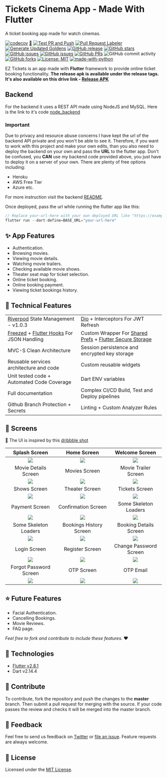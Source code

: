 # Tickets Cinema App - Made With Flutter #
A ticket booking app made for watch cinemas.

[![codecov]](https://codecov.io/gh/mushlihun/ticketbook) [🚀](https://github.com/mushlihun/ticketbook/actions/workflows/PR-merge-build-release.yaml) [![Test PR and Push]](https://github.com/arafaysaleem/ez_tickets_app/actions/workflows/PR-open-test-build.yaml) [![Pull Request Labeler]](https://github.com/arafaysaleem/ez_tickets_app/actions/workflows/label.yaml) [![Generate Updated Goldens]](https://github.com/arafaysaleem/ez_tickets_app/actions/workflows/PR-generate-goldens.yaml) [![GitHub release]](https://github.com/mushlihun/ticketbook/releases) [![GitHub stars]](https://github.com/mushlihun/ticketbook/stargazers) [![GitHub issues]](https://github.com/mushlihun/ticketbook/issues) [![GitHub issues](https://img.shields.io/github/issues-closed/mushlihun/ticketbook?color=brightgreen)](https://github.com/mushlihun/ticketbook/issues?q=is%3Aissue+is%3Aclosed) [![GitHub PRs](https://img.shields.io/github/issues-pr-closed/mushlihun/ticketbook?color=blueviolet)](https://github.com/mushlihun/ticketbook/pulls?q=is%3Apr+is%3Aclosed) ![GitHub commit activity](https://img.shields.io/github/commit-activity/m/mushlihun/ticketbook) [![GitHub forks](https://img.shields.io/github/forks/mushlihun/ticketbook?color=yellow)](https://github.com/mushlihun/ticketbook/network) [![License: MIT](https://img.shields.io/github/license/mushlihun/ticketbook)](https://github.com/mushlihun/ticketbook/blob/master/LICENSE) [![made-with-python](https://img.shields.io/badge/Made%20With-Flutter-blue)](https://flutter.dev/)

EZ Tickets is an app made with **Flutter** framework to provide online ticket booking functionality.
**The release apk is available under the release tags. It's also available on this drive link - [Release APK]**

## Backend
For the backend it uses a REST API made using NodeJS and MySQL. Here is the link to it's code [node_backend]

### Important
Due to privacy and resource abuse concerns I have kept the url of the backend API private and you won't be able to see it. Therefore, if you want to work with this project and make your own edits, than you also need to deploy the backend on your own and pass the **URL** to the flutter app. 
Don't be confused, you **CAN** use my backend code provided above, you just have to deploy it on a server of your own. There are plenty of free options including:
 - Heroku
 - AWS Free Tier
 - Azure etc.

For more instruction visit the backend [README](https://github.com/mushlihun/ticketbook/blob/master/nodebackend/README.md#rocket-deployement).


Once deployed, pass the url while running the flutter app like this:

```dart
// Replace your-url-here with your own deployed URL like "https://example.com/api/v1"
flutter run --dart-define=BASE_URL="your-url-here"
```

## :sparkles: App Features

- Authentication.
- Browsing movies.
- Viewing movie details.
- Watching movie trailers.
- Checking available movie shows.
- Theater seat map for ticket selection.
- Online ticket booking.
- Online booking payment.
- Viewing ticket bookings history.

## :wrench: Technical Features

<table>
    <tr>
        <td><a href="https://pub.dev/packages/riverpod">Riverpod</a> State Management - v1.0.3</td>
        <td><a href="https://pub.dev/packages/dio">Dio</a> + Interceptors For JWT Refresh</td>
    </tr>
    <tr>
        <td><a href="https://pub.dev/packages/freezed">Freezed</a> + <a href="https://pub.dev/packages/flutter_hooks">Flutter Hooks</a> For JSON Handling</td>
        <td>Custom Wrapper For <a href="https://pub.dev/packages/shared_preferences">Shared Prefs</a> + <a href="https://pub.dev/packages/flutter_secure_storage">Flutter Secure Storage</a></td>
    </tr>
    <tr>
        <td>MVC-S Clean Architecture</td>
        <td>Session persistence and encrypted key storage</td>
    </tr>
    <tr>
        <td>Reusable services architecture and code</td>
        <td>Custom reusable widgets</td>
    </tr>
    <tr>
        <td>Unit tested code + Automated Code Coverage</td>
        <td>Dart ENV variables</td>
    </tr>
    <tr>
        <td>Full documentation</td>
        <td>Complex CI/CD Build, Test and Deploy pipelines</td>
    </tr>
    <tr>
        <td>Github Branch Protection + Secrets</td>
        <td>Linting + Custom Analyzer Rules</td>
    </tr>
</table>

## :iphone: Screens
:art: The UI is inspired by this [dribbble shot]

Splash Screen | Home Screen | Welcome Screen |
:------------:|:-----------:|:--------------:|
![](splash_screen.jpg) | ![](home_screen.jpg) | ![](welcome_screen.jpg)
Movie Details Screen | Movies Screen | Movie Trailer Screen |
![](movie_details_screen.jpg) | ![](movies_screen.jpg) | ![](trailer_screen.jpg)
Shows Screen | Theater Screen | Tickets Screen |
![](shows_screen.jpg) | ![](theater_screen.jpg) | ![](tickets_screen.jpg)
Payment Screen | Confirmation Screen | Some Skeleton Loaders |
![](payment_screen.jpg) | ![](booking_done_Screen.jpg) | ![](bookings_history_skeleton.jpg)
Some Skeleton Loaders | Bookings History Screen | Booking Details Screen |
![](bookings_history_skeleton.jpg) | ![](bookings_history_screen.jpg) | ![](booking_details_screen.jpg)
Login Screen | Register Screen | Change Password Screen |
![](login_screen.jpg) | ![](register_screen.jpg) | ![](change_password_screen.jpg)
Forgot Password Screen | OTP Screen | OTP Email |
![](forgot_password_screen.jpg) | ![](otp_screen.jpg) | ![](otp_email.jpg)

## ⭐ Future Features

- Facial Authentication.
- Cancelling Bookings.
- Movie Reviews.
- FAQ page.

*Feel free to fork and contribute to include these features.* ❤︎

## 🚀 Technologies

- [Flutter v2.8.1]
- Dart v2.14.4

## 🤝 Contribute

To contribute, fork the repository and push the changes to the **master** branch. Then submit a pull request for merging with the source. If your code passes the review and checks it will be merged into the master branch.

## 💬 Feedback

Feel free to send us feedback on [Twitter] or [file an issue]. Feature requests are always welcome.

## 📝 License

Licensed under the [MIT License].

[//]: # (These are reference links used in the body of this note and get stripped out when the markdown processor does its job. There is no need to format nicely because it shouldn't be seen. Thanks SO - http://stackoverflow.com/questions/4823468/store-comments-in-markdown-syntax)

[Github issues]: <https://img.shields.io/github/issues/mushlihun/ticketbook?color=red>
[GitHub stars]: <https://img.shields.io/github/stars/mushlihun/ticketbook?color=orange>
[GitHub release]: <https://img.shields.io/github/release/mushlihun/ticketbook?color=blue>
[Generate Updated Goldens]: <https://github.com/mushlihun/ticketbook/actions/workflows/PR-generate-goldens.yaml/badge.svg>
[Pull Request Labeler]: <https://github.com/mushlihun/ticketbook/actions/workflows/label.yaml/badge.svg>
[Test PR and Push]: <https://github.com/mushlihun/ticketbook/actions/workflows/PR-open-test-build.yaml/badge.svg>
[Build Release APK]: <https://github.com/mushlihun/ticketbook/actions/workflows/PR-merge-build-release.yaml/badge.svg>
[codecov]: <https://codecov.io/gh/mushlihun/ticketbook/branch/master/graph/badge.svg?token=1AL3LTIQE7>
[dribbble shot]: <https://dribbble.com/shots/8257559-Movie-2-0>
[Release APK]: <https://drive.google.com/file/d/1n1NLNaKK58IyZHnq1ehFZvzZLKmsKjtv/view?usp=sharing->
[node_backend]: <https://github.com/mushlihun/ticketbook/tree/master/nodebackend>
[Flutter v2.8.1]: <https://storage.googleapis.com/flutter_infra_release/releases/stable/windows/flutter_windows_2.8.1-stable.zip>
[Twitter]: <https://twitter.com/AbdurRafaySale2>
[file an issue]: <https://github.com/mushlihun/ticketbook/issues/new>
[MIT License]: <./LICENSE>
